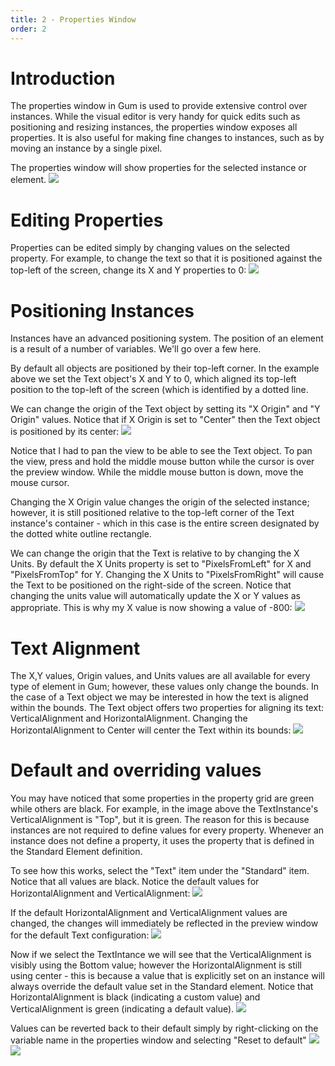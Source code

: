 ```yaml
---
title: 2 - Properties Window
order: 2
---
```


# Introduction 

The properties window in Gum is used to provide extensive control over instances.  While the visual editor is very handy for quick edits such as positioning and resizing instances, the properties window exposes all properties.  It is also useful for making fine changes to instances, such as by moving an instance by a single pixel.

The properties window will show properties for the selected instance or element. 
![](GumSelectedInstanceProperties.png)

# Editing Properties

Properties can be edited simply by changing values on the selected property.  For example, to change the text so that it is positioned against the top-left of the screen, change its X and Y properties to 0:
![](GumTextTopLeft.png)

# Positioning Instances

Instances have an advanced positioning system.  The position of an element is a result of a number of variables.  We'll go over a few here.

By default all objects are positioned by their top-left corner.  In the example above we set the Text object's X and Y to 0, which aligned its top-left position to the top-left of the screen (which is identified by a dotted line.

We can change the origin of the Text object by setting its "X Origin" and "Y Origin" values.  Notice that if X Origin is set to "Center" then the Text object is positioned by its center:
![](GumCenterXOrigin.PNG)

Notice that I had to pan the view to be able to see the Text object.  To pan the view, press and hold the middle mouse button while the cursor is over the preview window.  While the middle mouse button is down, move the mouse cursor.

Changing the X Origin value changes the origin of the selected instance; however, it is still positioned relative to the top-left corner of the Text instance's container - which in this case is the entire screen designated by the dotted white outline rectangle.

We can change the origin that the Text is relative to by changing the X Units.  By default the X Units property is set to "PixelsFromLeft" for X and "PixelsFromTop" for Y.  Changing the X Units to "PixelsFromRight" will cause the Text to be positioned on the right-side of the screen.  Notice that changing the units value will automatically update the X or Y values as appropriate.  This is why my X value is now showing a value of -800:
![](GumPixelsFromRight.png)

# Text Alignment
The X,Y values, Origin values, and Units values are all available for every type of element in Gum; however, these values only change the bounds.  In the case of a Text object we may be interested in how the text is aligned within the bounds.  The Text object offers two properties for aligning its text:  VerticalAlignment and HorizontalAlignment.  Changing the HorizontalAlignment to Center will center the Text within its bounds:
![](GumTextCenterAlignment.png)

# Default and overriding values
You may have noticed that some properties in the property grid are green while others are black.  For example, in the image above the TextInstance's VerticalAlignment is "Top", but it is green.  The reason for this is because instances are not required to define values for every property.  Whenever an instance does not define a property, it uses the property that is defined in the Standard Element definition.

To see how this works, select the "Text" item under the "Standard" item.  Notice that all values are black.  Notice the default values for HorizontalAlignment and VerticalAlignment:
![](HorizontalAndVerticalAlignmentDefaults.png)

If the default HorizontalAlignment and VerticalAlignment values are changed, the changes will immediately be reflected in the preview window for the default Text configuration:
![](GumBottomRightAlignment.png)

Now if we select the TextIntance we will see that the VerticalAlignment is visibly using the Bottom value; however the HorizontalAlignment is still using center - this is because a value that is explicitly set on an instance will always override the default value set in the Standard element. Notice that HorizontalAlignment is black (indicating a custom value) and VerticalAlignment is green (indicating a default value).
![](GumInstanceCombiningDefaultAndCustom.PNG)

Values can be reverted back to their default simply by right-clicking on the variable name in the properties window and selecting "Reset to default"
![](GumMakeDefaultRightClick.png)
![](GumAllDefaults.png)